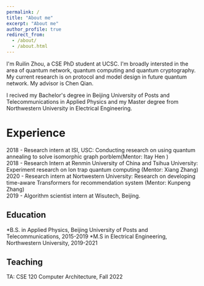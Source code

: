 ```yaml
---
permalink: /
title: "About me"
excerpt: "About me"
author_profile: true
redirect_from: 
  - /about/
  - /about.html
---
```


I'm Ruilin Zhou, a CSE PhD student at UCSC. I'm broadly intersted in the area of quantum network, quantum computing and quantum cryptography. My current research is on protocol and model design in future quantum network. My advisor is Chen Qian. 

I recived my Bachelor's degree in Beijing University of Posts and Telecommunications in Applied Physics and my Master degree from Northwestern University in Electrical Engineering. 


Experience
======
2018 - Research intern at ISI, USC: Conducting research on using quantum annealing to solve isomorphic graph porblem(Mentor: Itay Hen )  
2018 - Research Intern at Renmin University of China and Tsihua University: Experiment research on Ion trap quantum computing (Mentor: Xiang Zhang)  
2020 - Research intern at Nortwestern University: Research on developing time-aware Transformers for recommendation system (Mentor: Kunpeng Zhang)  
2019 - Algorithm scientist intern at Wisutech, Beijing. 

Education
------
*B.S. in Applied Physics, Beijing University of Posts and Telecommunications, 2015-2019
*M.S in Electrical Engineering, Northwestern University, 2019-2021

Teaching 
------
TA: CSE 120 Computer Architecture, Fall 2022

